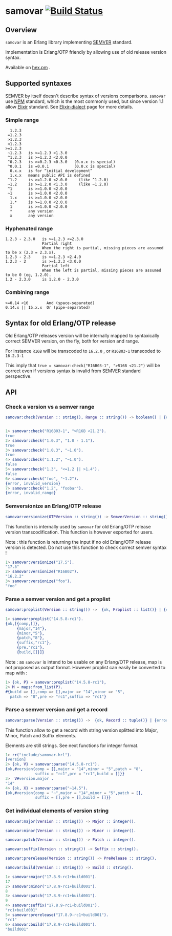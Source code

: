 # samovar [![Build Status](https://travis-ci.org/crownedgrouse/samovar.svg?branch=master)](https://travis-ci.org/crownedgrouse/samovar) #

## Overview

`samovar` is an Erlang library implementing [SEMVER](https://semver.org/) standard.

Implementation is Erlang/OTP friendly by allowing use of old release version syntax.

Available on [hex.pm](https://hex.pm/packages/samovar) .

## Supported syntaxes

SEMVER by itself doesn't describe syntax of versions comparisons. 
`samovar` use [NPM](https://github.com/npm/node-semver#versions) standard, which is the most commonly used, but since version 1.1 allow [Elixir](https://hexdocs.pm/elixir/Version.html#module-requirements) standard. 
See [Elixir-dialect](https://github.com/crownedgrouse/samovar/wiki/Elixir-dialect) page for more details.

### Simple range
```
  1.2.3
 =1.2.3
 >1.2.3
 <1.2.3
>=1.2.3
 ~1.2.3   is >=1.2.3 <1.3.0 	 
 ^1.2.3   is >=1.2.3 <2.0.0 	 
 ^0.2.3   is >=0.2.3 <0.3.0   (0.x.x is special)
 ^0.0.1   is =0.0.1           (0.0.x is special)
  0.x.x   is for “initial development”
  1.x.x   means public API is defined
 ^1.2     is >=1.2.0 <2.0.0 	(like ^1.2.0)
 ~1.2     is >=1.2.0 <1.3.0 	(like ~1.2.0)
 ^1       is >=1.0.0 <2.0.0 	 
 ~1       is >=1.0.0 <2.0.0 	 
  1.x     is >=1.0.0 <2.0.0 	 
  1.*     is >=1.0.0 <2.0.0 	 
  1       is >=1.0.0 <2.0.0 	 
  *       any version 	 
  x       any version
```

### Hyphenated range
```
1.2.3 - 2.3.0   is >=1.2.3 <=2.3.0
                Partial right
                When the right is partial, missing pieces are assumed to be x (2.3 = 2.3.x).
1.2.3 - 2.3     is >=1.2.3 <2.4.0
1.2.3 - 2       is >=1.2.3 <3.0.0
                Partial left
                When the left is partial, missing pieces are assumed to be 0 (eg, 1.2.0).
1.2 - 2.3.0 	is 1.2.0 - 2.3.0
```

### Combining range
```
>=0.14 <16        And (space-separated)
0.14.x || 15.x.x  Or (pipe-separated)
```

## Syntax for old Erlang/OTP release

Old Erlang/OTP releases version will be internally mapped to syntaxically correct SEMVER version, on the fly,
both for version and range.

For instance `R16B` will be transcoded to `16.2.0` , or `R16B03-1` transcoded to `16.2.3-1`

This imply that `true = samovar:check("R16B03-1", ">R16B <21.2")` will be correct even if versions syntax is invalid from SEMVER standard perspective.

## API

### Check a version vs a semver range

```erlang
samovar:check(Version :: string(), Range :: string()) -> boolean() | {error, Reason :: atom()}.
```

```erlang

1> samovar:check("R16B03-1", ">R16B <21.2").
true
2> samovar:check("1.0.3", "1.0 - 1.1").
true
3> samovar:check("1.0.3", "~1.0").
true
4> samovar:check("1.1.2", "~1.0").
false
5> samovar:check("1.3", "<=1.2 || >1.4").
false
6> samovar:check("foo", "~1.2").
{error, invalid_version}
7> samovar:check("1.2", "foobar").
{error, invalid_range}

```

### Semversionize an Erlang/OTP release

```erlang
samovar:versionize(OTPVersion :: string()) -> SemverVersion :: string().
``` 

This function is internally used by `samovar` for old Erlang/OTP release version transcodification.
This function is however exported for users.

Note : this function is returning the input if no old Erlang/OTP release version is detected. Do not use this function to check correct semver syntax !

```erlang
1> samovar:versionize("17.5").
"17.5"
2> samovar:versionize("R16B02").
"16.2.2"
3> samovar:versionize("foo").  
"foo"

```

### Parse a semver version and get a proplist

```erlang
samovar:proplist(Version :: string()) ->  {ok, Proplist :: list()} | {error, Reason :: atom()}.
``` 

```erlang
1> samovar:proplist("14.5.8-rc1").
{ok,[{comp,[]},
     {major,"14"},
     {minor,"5"},
     {patch,"8"},
     {suffix,"rc1"},
     {pre,"rc1"},
     {build,[]}]}
```

Note : as `samovar` is intend to be usable on any Erlang/OTP release, map is not proposed as output format.
However proplist can easily be converted to map with : 
```erlang
1> {ok, P} = samovar:proplist("14.5.8-rc1"),
2> M = maps:from_list(P).   
#{build => [],comp => [],major => "14",minor => "5",
  patch => "8",pre => "rc1",suffix => "rc1"}
```

### Parse a semver version and get a record

```erlang
samovar:parse(Version :: string()) ->  {ok, Record :: tuple()} | {error, Reason :: atom()}.
``` 

This function allow to get a record with string version splitted into Major, Minor, Patch and Suffix elements.

Elements are still strings. See next functions for integer format.

```erlang
1> rr("include/samovar.hrl").
[version]
2> {ok, V} = samovar:parse("14.5.8-rc1").
{ok,#version{comp = [],major = "14",minor = "5",patch = "8",
             suffix = "rc1",pre = "rc1",build = []}}
3>  V#version.major . 
"14"
4> {ok, X} = samovar:parse("~14.5").
{ok,#version{comp = "~",major = "14",minor = "5",patch = [],
             suffix = [],pre = [],build = []}}
```

### Get individual elements of version string

```erlang
samovar:major(Version :: string()) -> Major :: integer().

samovar:minor(Version :: string()) -> Minor :: integer().

samovar:patch(Version :: string()) -> Patch :: integer().

samovar:suffix(Version :: string()) -> Suffix :: string().

samovar:prerelease(Version :: string()) -> PreRelease :: string().

samovar:build(Version :: string()) -> Build :: string().
```

```erlang
1> samovar:major("17.8.9-rc1+build001").
17
2> samovar:minor("17.8.9-rc1+build001").
8
3> samovar:patch("17.8.9-rc1+build001").
9
4> samovar:suffix("17.8.9-rc1+build001").
"rc1+build001"
5> samovar:prerelease("17.8.9-rc1+build001").
"rc1"
6> samovar:build("17.8.9-rc1+build001").
"build001"

```



